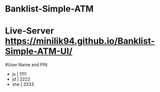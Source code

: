 # Banklist-Simple-ATM
# Live-Server https://minilik94.github.io/Banklist-Simple-ATM-UI/
#User Name and PIN
* js | 1111
* jd | 2222
* stw | 3333

